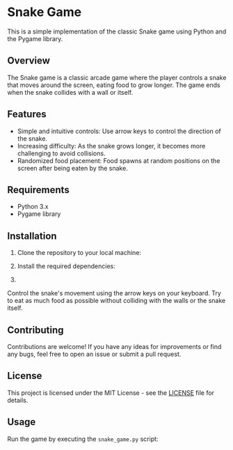 # Snake Game

This is a simple implementation of the classic Snake game using Python and the Pygame library.

## Overview

The Snake game is a classic arcade game where the player controls a snake that moves around the screen, eating food to grow longer. The game ends when the snake collides with a wall or itself.

## Features

- Simple and intuitive controls: Use arrow keys to control the direction of the snake.
- Increasing difficulty: As the snake grows longer, it becomes more challenging to avoid collisions.
- Randomized food placement: Food spawns at random positions on the screen after being eaten by the snake.

## Requirements

- Python 3.x
- Pygame library

## Installation

1. Clone the repository to your local machine:


2. Install the required dependencies:
3. 
Control the snake's movement using the arrow keys on your keyboard. Try to eat as much food as possible without colliding with the walls or the snake itself.

## Contributing

Contributions are welcome! If you have any ideas for improvements or find any bugs, feel free to open an issue or submit a pull request.

## License

This project is licensed under the MIT License - see the [LICENSE](LICENSE) file for details.



## Usage

Run the game by executing the `snake_game.py` script:

